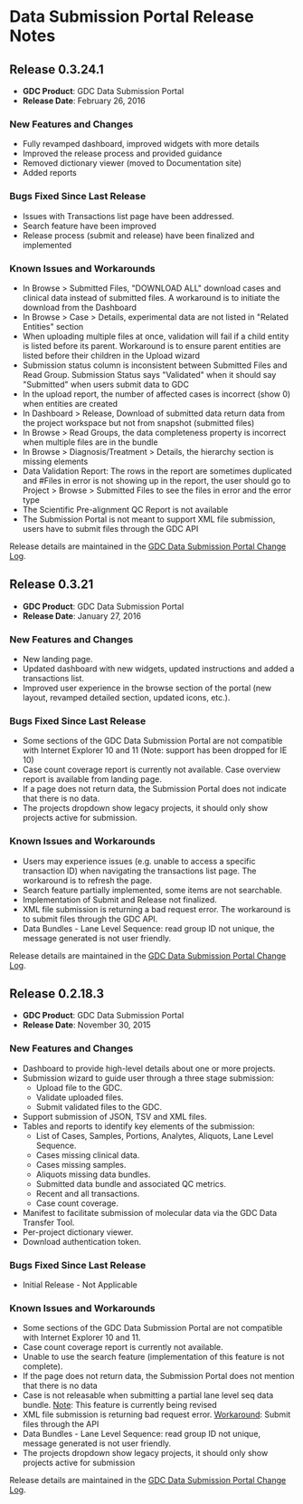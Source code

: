 # Data Submission Portal Release Notes

## Release 0.3.24.1

* __GDC Product__: GDC Data Submission Portal
* __Release Date__: February 26, 2016

### New Features and Changes

* Fully revamped dashboard, improved widgets with more details
* Improved the release process and provided guidance
* Removed dictionary viewer (moved to Documentation site)
* Added reports

### Bugs Fixed Since Last Release

* Issues with Transactions list page have been addressed.
* Search feature have been improved
* Release process (submit and release) have been finalized and implemented

### Known Issues and Workarounds

* In Browse > Submitted Files, "DOWNLOAD ALL" download cases and clinical data instead of submitted files. A workaround is to initiate the download from the Dashboard <!--PGDC-970-->
* In Browse > Case > Details, experimental data are not listed in "Related Entities" section<!--PGDC-850-->
* When uploading multiple files at once, validation will fail if a child entity is listed before its parent. Workaround is to ensure parent entities are listed before their children in the Upload wizard <!--PGDC-861-->
* Submission status column is inconsistent between Submitted Files and Read Group. Submission Status says "Validated" when it should say "Submitted" when users submit data to GDC <!--PGDC-959-->
* In the upload report, the number of affected cases is incorrect (show 0) when entities are created<!--PGDC-838-->
* In Dashboard > Release, Download of submitted data return data from the project workspace but not from snapshot (submitted files) <!--PGDC-774-->
* In Browse > Read Groups, the data completeness property is incorrect when multiple files are in the bundle <!--PGDC-916-->
* In Browse > Diagnosis/Treatment > Details, the hierarchy section is missing elements <!--PGDC-1023-->
* Data Validation Report: The rows in the report are sometimes duplicated and #Files in error is not showing up in the report, the user should go to Project > Browse > Submitted Files to see the files in error and the error type <!--PGDC-1025 and PGDC-997-->
* The Scientific Pre-alignment QC Report is not available
* The Submission Portal is not meant to support XML file submission, users have to submit files through the GDC API

Release details are maintained in the [GDC Data Submission Portal Change Log](https://github.com/NCI-GDC/submission-ui/blob/master/CHANGELOG.md).

## Release 0.3.21

* __GDC Product__: GDC Data Submission Portal
* __Release Date__: January 27, 2016

### New Features and Changes

*   New landing page.
*   Updated dashboard with new widgets, updated instructions and added a transactions list.
*   Improved user experience in the browse section of the portal (new layout, revamped detailed section, updated icons, etc.).

### Bugs Fixed Since Last Release

*   Some sections of the GDC Data Submission Portal are not compatible with Internet Explorer 10 and 11 (Note: support has been dropped for IE 10)
*   Case count coverage report is currently not available. Case overview report is available from landing page.
*   If a page does not return data, the Submission Portal does not indicate that there is no data.
*   The projects dropdown show legacy projects, it should only show projects active for submission.

### Known Issues and Workarounds

*   Users may experience issues (e.g. unable to access a specific transaction ID) when navigating the transactions list page. The workaround is to refresh the page.
*   Search feature partially implemented, some items are not searchable.
*   Implementation of Submit and Release not finalized.
*   XML file submission is returning a bad request error. The workaround is to submit files through the GDC API.
*   Data Bundles - Lane Level Sequence: read group ID not unique,  the message generated is not user friendly.

Release details are maintained in the [GDC Data Submission Portal Change Log](https://github.com/NCI-GDC/submission-ui/blob/master/CHANGELOG.md).

## Release 0.2.18.3

* __GDC Product__: GDC Data Submission Portal
* __Release Date__: November 30, 2015

### New Features and Changes

*   Dashboard to provide high-level details about one or more projects.
*   Submission wizard to guide user through a three stage submission:
    *   Upload file to the GDC.
    *   Validate uploaded files.
    *   Submit validated files to the GDC.
*   Support submission of JSON, TSV and XML files.
*   Tables and reports to identify key elements of the submission:
    *   List of Cases, Samples, Portions, Analytes, Aliquots, Lane Level Sequence.
    *   Cases missing clinical data.
    *   Cases missing samples.
    *   Aliquots missing data bundles.
    *   Submitted data bundle and associated QC metrics.
    *   Recent and all transactions.
    *   Case count coverage.
*   Manifest to facilitate submission of molecular data via the GDC Data Transfer Tool.
*   Per-project dictionary viewer.
*   Download authentication token.

### Bugs Fixed Since Last Release

*   Initial Release - Not Applicable

### Known Issues and Workarounds

*   Some sections of the GDC Data Submission Portal are not compatible with Internet Explorer 10 and 11.
*   Case count coverage report is currently not available.
*   Unable to use the search feature (implementation of this feature is not complete).
*   If the page does not return data, the Submission Portal does not mention that there is no data
*   Case is not releasable when submitting a partial lane level seq data bundle.
    <u>Note</u>: This feature is currently being revised
*   XML file submission is returning bad request error.
    <u>Workaround</u>: Submit files through the API
*   Data Bundles - Lane Level Sequence: read group ID not unique, message generated is not user friendly.
*   The projects dropdown show legacy projects, it should only show projects active for submission

Release details are maintained in the [GDC Data Submission Portal Change Log](https://github.com/NCI-GDC/submission-ui/blob/master/CHANGELOG.md).

